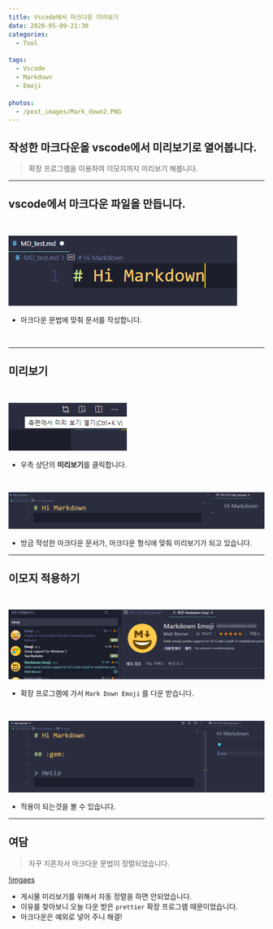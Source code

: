 ```yaml
---
title: Vscode에서 마크다운 미리보기
date: 2020-05-09-21:30
categories:
  - Tool

tags:
  - Vscode
  - Markdown
  - Emoji

photos:
  - /post_images/Mark_down2.PNG
---
```


## 작성한 마크다운을 vscode에서 미리보기로 열어봅니다.
> 확장 프로그램을 이용하여 이모지까지 미리보기 해봅니다.

---

## vscode에서 마크다운 파일을 만듭니다.

<br>


![imgaes](/post_images/Mark_down0.PNG)

- 마크다운 문법에 맞춰 문서를 작성합니다.

<br>

---

## 미리보기

<br>

![imgaes](/post_images/Mark_down1.PNG)

- 우측 상단의 **미리보기**를 클릭합니다.

<br>

![imgaes](/post_images/Mark_down2.PNG)

- 방금 작성한 마크다운 문서가, 마크다운 형식에 맞춰 미리보기가 되고 있습니다.

---

## 이모지 적용하기

<br>


![imgaes](/post_images/Mark_down3.PNG)

- 확장 프로그램에 가서 `Mark Down Emoji` 를 다운 받습니다.

<br>

![imgaes](/post_images/Mark_down4.PNG)

- 적용이 되는것을 볼 수 있습니다.

---

## 여담
> 자꾸 지혼자서 마크다운 문법이 정렬되었습니다.

[!imgaes](/post_images/Mark_down5.PNG)

* 게시물 미리보기를 위해서 자동 정렬을 하면 안되었습니다.
* 이유를 찾아보니 오늘 다운 받은 `prettier` 확장 프로그램 때문이었습니다.
* 마크다운은 예외로 넣어 주니 해결!
